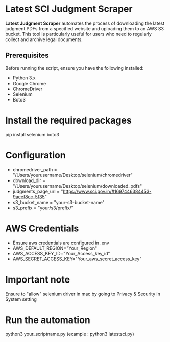 # Latest SCI Judgment Scraper

**Latest Judgment Scraper** automates the process of downloading the latest judgment PDFs from a specified website and uploading them to an AWS S3 bucket. This tool is particularly useful for users who need to regularly collect and archive legal documents.

## Prerequisites

Before running the script, ensure you have the following installed:

- Python 3.x
- Google Chrome
- ChromeDriver
- Selenium
- Boto3

# Install the required packages
pip install selenium boto3

# Configuration 
- chromedriver_path = "/Users/yourusername/Desktop/selenium/chromedriver"
- download_dir = "/Users/yourusername/Desktop/selenium/downloaded_pdfs"
- judgments_page_url = "https://www.sci.gov.in/#1697446384453-9aeef8cc-5f35"
- s3_bucket_name = "your-s3-bucket-name"
- s3_prefix = "your/s3/prefix/"

# AWS Credentials 
- Ensure aws credentials are configured in .env
- AWS_DEFAULT_REGION="Your_Region"
- AWS_ACCESS_KEY_ID="Your_Access_key_id"
- AWS_SECRET_ACCESS_KEY="Your_aws_secret_access_key" 

# Important note
Ensure to "allow" selenium driver in mac by going to Privacy & Security in System setting 

# Run the automation 
python3 your_scriptname.py (example : python3 latestsci.py) 


